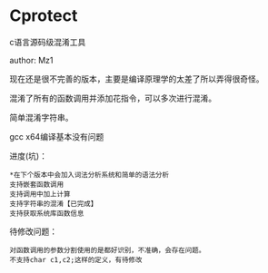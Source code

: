 # Cprotect

c语言源码级混淆工具

author: Mz1

现在还是很不完善的版本，主要是编译原理学的太差了所以弄得很奇怪。

混淆了所有的函数调用并添加花指令，可以多次进行混淆。

简单混淆字符串。

gcc x64编译基本没有问题

进度(坑)：

```
*在下个版本中会加入词法分析系统和简单的语法分析
支持嵌套函数调用
支持调用中加上计算
支持字符串的混淆【已完成】
支持获取系统库函数信息
```

待修改问题：

```
对函数调用的参数分割使用的是都好识别，不准确，会存在问题。
不支持char c1,c2;这样的定义，有待修改
```

